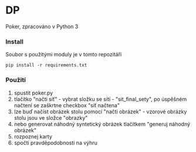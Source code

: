 # DP
Poker, zpracováno v Python 3

### Install
Soubor s použitými moduly je v tomto repozitáři

```
pip install -r requirements.txt
```

### Použití
1. spustit poker.py
2. tlačítko "načti síť" - vybrat složku se sítí - "sit_final_sety", po úspěšném načtení se zaškrtne checkbox "síť načtena"
3. lze buď načíst obrázek stolu pomocí "načti obrázek" - vzorové obrázky stolu jsou ve složce "obrazky" 
4. nebo generovat náhodný syntetický obrázek tlačítkem "generuj náhodný obrázek"
5. rozpoznej karty
6. spočti pravděpodobnosti na výhru
